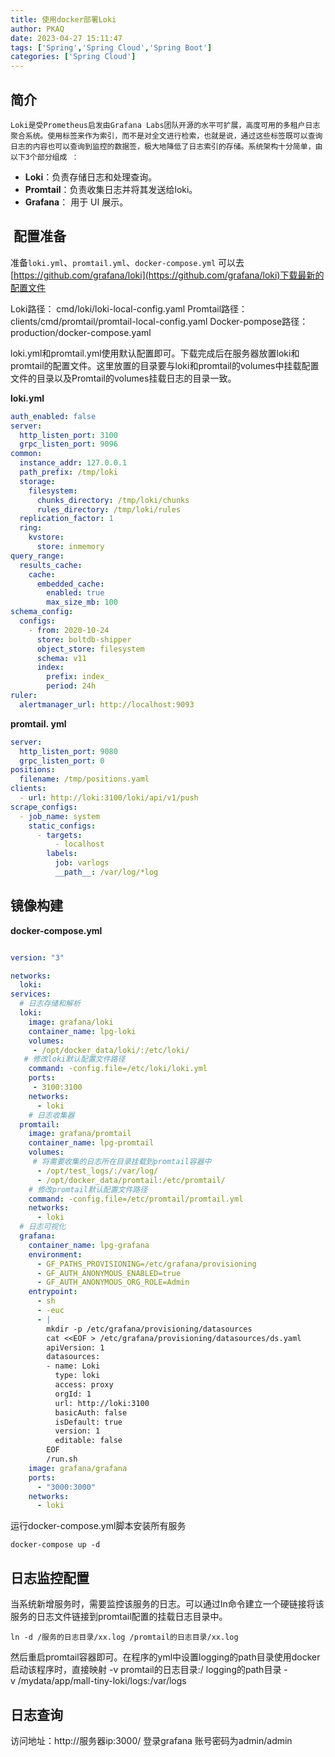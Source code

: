 ```yaml
---
title: 使用docker部署Loki
author: PKAQ
date: 2023-04-27 15:11:47
tags: ['Spring','Spring Cloud','Spring Boot']
categories: ['Spring Cloud']
---
```

## 简介

	Loki是受Prometheus启发由Grafana Labs团队开源的水平可扩展，高度可用的多租户日志聚合系统。使用标签来作为索引，而不是对全文进行检索，也就是说，通过这些标签既可以查询日志的内容也可以查询到监控的数据签，极大地降低了日志索引的存储。系统架构十分简单，由以下3个部分组成 ：

- **Loki**：负责存储日志和处理查询。
- **Promtail**：负责收集日志并将其发送给loki。
- **Grafana**： 用于 UI 展示。

<!-- more -->

##  配置准备

准备`loki.yml`、`promtail.yml`、`docker-compose.yml`
可以去[https://github.com/grafana/loki](https://github.com/grafana/loki)下载最新的配置文件

Loki路径： cmd/loki/loki-local-config.yaml
Promtail路径：clients/cmd/promtail/promtail-local-config.yaml
Docker-pompose路径：production/docker-compose.yaml

loki.yml和promtail.yml使用默认配置即可。下载完成后在服务器放置loki和promtail的配置文件。这里放置的目录要与loki和promtail的volumes中挂载配置文件的目录以及Promtail的volumes挂载日志的目录一致。

**loki.yml**
```yaml
auth_enabled: false
server:
  http_listen_port: 3100
  grpc_listen_port: 9096
common:
  instance_addr: 127.0.0.1
  path_prefix: /tmp/loki
  storage:
    filesystem:
      chunks_directory: /tmp/loki/chunks
      rules_directory: /tmp/loki/rules
  replication_factor: 1
  ring:
    kvstore:
      store: inmemory
query_range:
  results_cache:
    cache:
      embedded_cache:
        enabled: true
        max_size_mb: 100
schema_config:
  configs:
    - from: 2020-10-24
      store: boltdb-shipper
      object_store: filesystem
      schema: v11
      index:
        prefix: index_
        period: 24h
ruler:
  alertmanager_url: http://localhost:9093
```


**promtail. yml**
```yaml
server:
  http_listen_port: 9080
  grpc_listen_port: 0
positions:
  filename: /tmp/positions.yaml
clients:
  - url: http://loki:3100/loki/api/v1/push
scrape_configs:
  - job_name: system
    static_configs:
      - targets:
          - localhost
        labels:
          job: varlogs
          __path__: /var/log/*log
```


## 镜像构建
**docker-compose.yml**
```yaml

version: "3"

networks:
  loki:
services:
  # 日志存储和解析
  loki:
    image: grafana/loki
    container_name: lpg-loki
    volumes:
     - /opt/docker_data/loki/:/etc/loki/
   # 修改loki默认配置文件路径
    command: -config.file=/etc/loki/loki.yml
    ports:
     - 3100:3100
    networks:
      - loki
    # 日志收集器
  promtail:
    image: grafana/promtail
    container_name: lpg-promtail
    volumes:
     # 将需要收集的日志所在目录挂载到promtail容器中
      - /opt/test_logs/:/var/log/
      - /opt/docker_data/promtail:/etc/promtail/
    # 修改promtail默认配置文件路径
    command: -config.file=/etc/promtail/promtail.yml
    networks:
      - loki
  # 日志可视化
  grafana:
    container_name: lpg-grafana
    environment:
      - GF_PATHS_PROVISIONING=/etc/grafana/provisioning
      - GF_AUTH_ANONYMOUS_ENABLED=true
      - GF_AUTH_ANONYMOUS_ORG_ROLE=Admin
    entrypoint:
      - sh
      - -euc
      - |
        mkdir -p /etc/grafana/provisioning/datasources
        cat <<EOF > /etc/grafana/provisioning/datasources/ds.yaml
        apiVersion: 1
        datasources:
        - name: Loki
          type: loki
          access: proxy
          orgId: 1
          url: http://loki:3100
          basicAuth: false
          isDefault: true
          version: 1
          editable: false
        EOF
        /run.sh
    image: grafana/grafana
    ports:
      - "3000:3000"
    networks:
      - loki
```

运行docker-compose.yml脚本安装所有服务
```shell
docker-compose up -d
```

## 日志监控配置

当系统新增服务时，需要监控该服务的日志。可以通过ln命令建立一个硬链接将该服务的日志文件链接到promtail配置的挂载日志目录中。
```shell
ln -d /服务的日志目录/xx.log /promtail的日志目录/xx.log
```

然后重启promtail容器即可。在程序的yml中设置logging的path目录使用docker启动该程序时，直接映射 -v promtail的日志目录:/ logging的path目录 -v /mydata/app/mall-tiny-loki/logs:/var/logs 

## 日志查询

访问地址：http://服务器ip:3000/  登录grafana 账号密码为admin/admin

